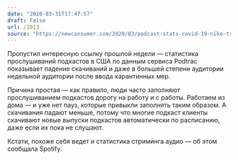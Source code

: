 ```yaml
---
date: "2020-03-31T17:47:57"
draft: False
url: /1013
source: "https://newconsumer.com/2020/03/podcast-stats-covid-19-nike-training-app/"
---
```


Пропустил интересную ссылку прошлой недели — статистика прослушиваний подкастов в США по данным сервиса Podtrac показывает падение скачиваний и даже в большей степени аудитории недельной аудитории после ввода карантинных мер. 

Причина простая — как правило, люди часто заполняют прослушиванием подкастов дорогу на работу и с работы. Работаем из дома — и уже нет пауз, которые привыкли заполнять таким образом. А скачивания падают меньше, потому что многие подкаст клиенты скачивают новые выпуски подкастов автоматически по расписанию, даже если их пока не слушают.

Кстати, похоже себя ведет и статистика стриминга аудио — об этом сообщала Spotify.
